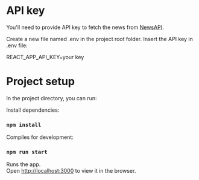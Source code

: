 # API key 

You'll need to provide API key to fetch the news from [NewsAPI](https://newsapi.org/). 

Create a new file named .env in the project root folder.
Insert the API key in .env file:

REACT_APP_API_KEY=your key

# Project setup

In the project directory, you can run:

Install dependencies:
### `npm install` 

Compiles for development:
### `npm run start`

Runs the app.<br />
Open [http://localhost:3000](http://localhost:3000) to view it in the browser.

